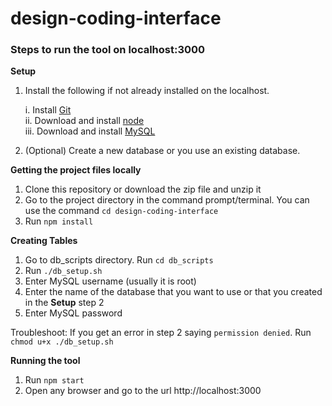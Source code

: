 # design-coding-interface

### Steps to run the tool on localhost:3000

**Setup**
1. Install the following if not already installed on the localhost.  

      i. Install [Git](https://git-scm.com/downloads)    
     ii. Download and install [node](https://nodejs.org/en/)    
    iii. Download and install [MySQL](https://dev.mysql.com/downloads/mysql/)    
    
2. (Optional) Create a new database or you use an existing database. 

**Getting the project files locally**
1. Clone this repository or download the zip file and unzip it    
2. Go to the project directory in the command prompt/terminal. You can use the command ```cd design-coding-interface```  
3. Run ```npm install```    

**Creating Tables**
1. Go to db_scripts directory. Run ```cd db_scripts```  
2. Run ```./db_setup.sh```  
3. Enter MySQL username (usually it is root)   
4. Enter the name of the database that you want to use or that you created in the **Setup** step 2  
5. Enter MySQL password   

Troubleshoot: If you get an error in step 2 saying ```permission denied```. Run ```chmod u+x ./db_setup.sh```   

**Running the tool**  
1. Run ```npm start```    
2. Open any browser and go to the url http://localhost:3000
